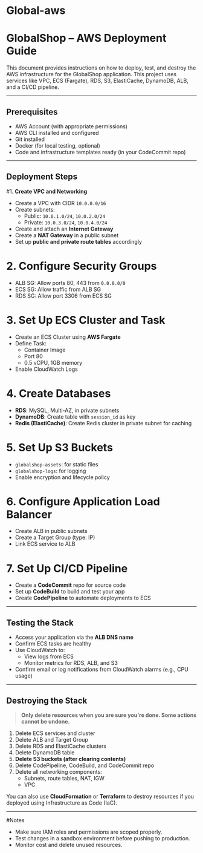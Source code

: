 # Global-aws

# GlobalShop – AWS Deployment Guide

This document provides instructions on how to deploy, test, and destroy the AWS infrastructure for the GlobalShop application. This project uses services like VPC, ECS (Fargate), RDS, S3, ElastiCache, DynamoDB, ALB, and a CI/CD pipeline.

---

## Prerequisites

- AWS Account (with appropriate permissions)
- AWS CLI installed and configured
- Git installed
- Docker (for local testing, optional)
- Code and infrastructure templates ready (in your CodeCommit repo)

---

## Deployment Steps

#1. **Create VPC and Networking**

- Create a VPC with CIDR `10.0.0.0/16`
- Create subnets:
  - Public: `10.0.1.0/24`, `10.0.2.0/24`
  - Private: `10.0.3.0/24`, `10.0.4.0/24`
- Create and attach an **Internet Gateway**
- Create a **NAT Gateway** in a public subnet
- Set up **public and private route tables** accordingly

# 2. **Configure Security Groups**

- ALB SG: Allow ports 80, 443 from `0.0.0.0/0`
- ECS SG: Allow traffic from ALB SG
- RDS SG: Allow port 3306 from ECS SG

# 3. **Set Up ECS Cluster and Task**

- Create an ECS Cluster using **AWS Fargate**
- Define Task:
  - Container Image
  - Port 80
  - 0.5 vCPU, 1GB memory
- Enable CloudWatch Logs

# 4. **Create Databases**

- **RDS**: MySQL, Multi-AZ, in private subnets
- **DynamoDB**: Create table with `session_id` as key
- **Redis (ElastiCache)**: Create Redis cluster in private subnet for caching

# 5. **Set Up S3 Buckets**

- `globalshop-assets`: for static files
- `globalshop-logs`: for logging
- Enable encryption and lifecycle policy

# 6. **Configure Application Load Balancer**

- Create ALB in public subnets
- Create a Target Group (type: IP)
- Link ECS service to ALB

# 7. **Set Up CI/CD Pipeline**

- Create a **CodeCommit** repo for source code
- Set up **CodeBuild** to build and test your app
- Create **CodePipeline** to automate deployments to ECS

---

## Testing the Stack

- Access your application via the **ALB DNS name**
- Confirm ECS tasks are healthy
- Use CloudWatch to:
  - View logs from ECS
  - Monitor metrics for RDS, ALB, and S3
- Confirm email or log notifications from CloudWatch alarms (e.g., CPU usage)

---

## Destroying the Stack

>  **Only delete resources when you are sure you're done. Some actions cannot be undone.**

1. Delete ECS services and cluster
2. Delete ALB and Target Group
3. Delete RDS and ElastiCache clusters
4. Delete DynamoDB table
5. **Delete S3 buckets (after clearing contents)**
6. Delete CodePipeline, CodeBuild, and CodeCommit repo
7. Delete all networking components:
   - Subnets, route tables, NAT, IGW
   - VPC

You can also use **CloudFormation** or **Terraform** to destroy resources if you deployed using Infrastructure as Code (IaC).

---

#Notes

- Make sure IAM roles and permissions are scoped properly.
- Test changes in a sandbox environment before pushing to production.
- Monitor cost and delete unused resources.
